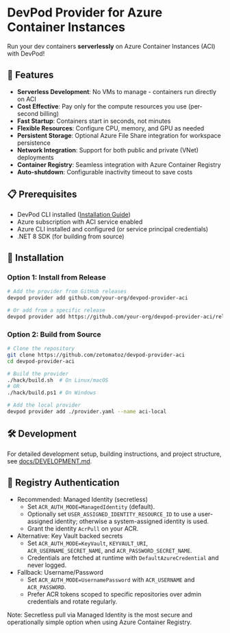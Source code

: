 # DevPod Provider for Azure Container Instances

Run your dev containers **serverlessly** on Azure Container Instances (ACI) with DevPod!

## 🚀 Features

- **Serverless Development**: No VMs to manage - containers run directly on ACI
- **Cost Effective**: Pay only for the compute resources you use (per-second billing)
- **Fast Startup**: Containers start in seconds, not minutes
- **Flexible Resources**: Configure CPU, memory, and GPU as needed
- **Persistent Storage**: Optional Azure File Share integration for workspace persistence
- **Network Integration**: Support for both public and private (VNet) deployments
- **Container Registry**: Seamless integration with Azure Container Registry
- **Auto-shutdown**: Configurable inactivity timeout to save costs

## 📋 Prerequisites

- DevPod CLI installed ([Installation Guide](https://devpod.sh/docs/getting-started/install))
- Azure subscription with ACI service enabled
- Azure CLI installed and configured (or service principal credentials)
- .NET 8 SDK (for building from source)

## 🔧 Installation

### Option 1: Install from Release

```bash
# Add the provider from GitHub releases
devpod provider add github.com/your-org/devpod-provider-aci

# Or add from a specific release
devpod provider add https://github.com/your-org/devpod-provider-aci/releases/download/v0.1.0/provider.yaml
```

### Option 2: Build from Source

```bash
# Clone the repository
git clone https://github.com/zetomatoz/devpod-provider-aci
cd devpod-provider-aci

# Build the provider
./hack/build.sh  # On Linux/macOS
# OR
./hack/build.ps1 # On Windows

# Add the local provider
devpod provider add ./provider.yaml --name aci-local
```

## 🛠️ Development

For detailed development setup, building instructions, and project structure, see [docs/DEVELOPMENT.md](docs/DEVELOPMENT.md).

## 🔐 Registry Authentication

- Recommended: Managed Identity (secretless)
  - Set `ACR_AUTH_MODE=ManagedIdentity` (default).
  - Optionally set `USER_ASSIGNED_IDENTITY_RESOURCE_ID` to use a user-assigned identity; otherwise a system-assigned identity is used.
  - Grant the identity `AcrPull` on your ACR.
- Alternative: Key Vault backed secrets
  - Set `ACR_AUTH_MODE=KeyVault`, `KEYVAULT_URI`, `ACR_USERNAME_SECRET_NAME`, and `ACR_PASSWORD_SECRET_NAME`.
  - Credentials are fetched at runtime with `DefaultAzureCredential` and never logged.
- Fallback: Username/Password
  - Set `ACR_AUTH_MODE=UsernamePassword` with `ACR_USERNAME` and `ACR_PASSWORD`.
  - Prefer ACR tokens scoped to specific repositories over admin credentials and rotate regularly.

Note: Secretless pull via Managed Identity is the most secure and operationally simple option when using Azure Container Registry.
